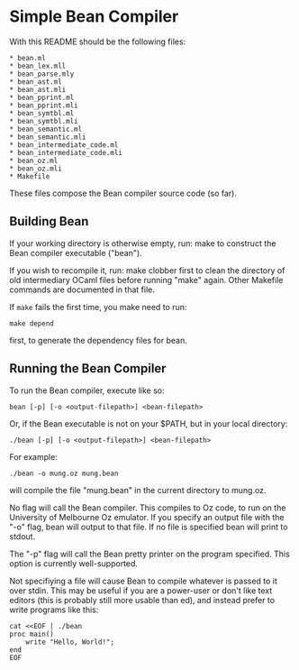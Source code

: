 Simple Bean Compiler
====================

With this README should be the following files:

    * bean.ml
    * bean_lex.mll
    * bean_parse.mly
    * bean_ast.ml
    * bean_ast.mli
    * bean_pprint.ml
    * bean_pprint.mli
    * bean_symtbl.ml
    * bean_symtbl.mli
    * bean_semantic.ml
    * bean_semantic.mli
    * bean_intermediate_code.ml
    * bean_intermediate_code.mli
    * bean_oz.ml
    * bean_oz.mli
    * Makefile

These files compose the Bean compiler source code (so far).

Building Bean
-------------
If your working directory is otherwise empty, run:
    make
to construct the Bean compiler executable ("bean").

If you wish to recompile it, run:
    make clobber
first to clean the directory of old intermediary OCaml files
before running "make" again. Other Makefile commands are documented
in that file.

If `make` fails the first time, you make need to run:

    make depend

first, to generate the dependency files for bean.

Running the Bean Compiler
-------------------------
To run the Bean compiler, execute like so:

    bean [-p] [-o <output-filepath>] <bean-filepath>

Or, if the Bean executable is not on your $PATH, but in your local
directory:

    ./bean [-p] [-o <output-filepath>] <bean-filepath>

For example:

    ./bean -o mung.oz mung.bean

will compile the file "mung.bean" in the current directory to mung.oz.

No flag will call the Bean compiler. This compiles to Oz code, to run on the
University of Melbourne Oz emulator. If you specify an output file with the
"-o" flag, bean will output to that file. If no file is specified bean will
print to stdout.

The "-p" flag will call the Bean pretty printer on the program specified.
This option is currently well-supported.

Not specifiying a file will cause Bean to compile whatever is passed to it
over stdin. This may be useful if you are a power-user or don't like text
editors (this is probably still more usable than ed), and instead prefer to
write programs like this:

    cat <<EOF | ./bean
    proc main()
        write "Hello, World!";
    end
    EOF
